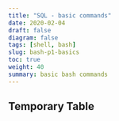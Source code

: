 ```yaml
---
title: "SQL - basic commands"
date: 2020-02-04
draft: false
diagram: false
tags: [shell, bash]
slug: bash-p1-basics
toc: true
weight: 40
summary: basic bash commands
---
```


## Temporary Table
